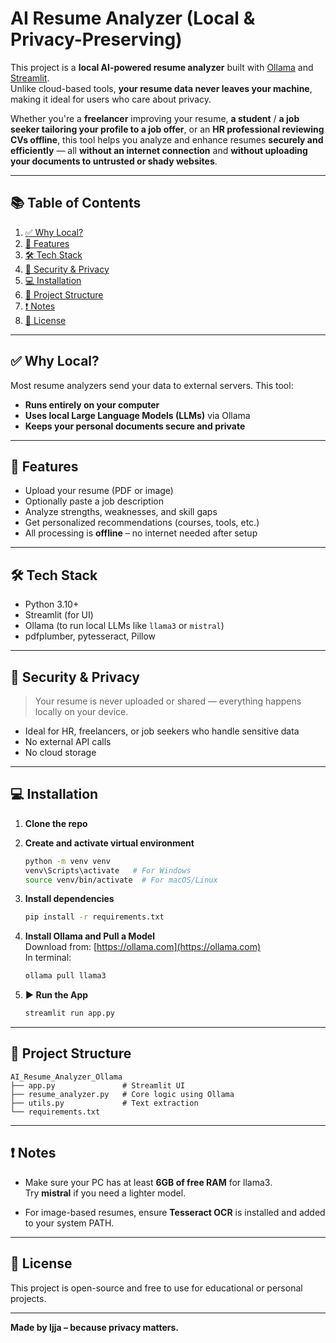 # AI Resume Analyzer (Local & Privacy-Preserving)

This project is a **local AI-powered resume analyzer** built with [Ollama](https://ollama.com) and [Streamlit](https://streamlit.io).  
Unlike cloud-based tools, **your resume data never leaves your machine**, making it ideal for users who care about privacy.

Whether you're a **freelancer** improving your resume, **a student** / **a job seeker tailoring your profile to a job offer**, or an **HR professional reviewing CVs offline**, this tool helps you analyze and enhance resumes **securely and efficiently** — all **without an internet connection** and **without uploading your documents to untrusted or shady websites**.

---

## 📚 Table of Contents

1. [✅ Why Local?](#-why-local)
2. [🚀 Features](#-features)
3. [🛠️ Tech Stack](#️-tech-stack)
4. [🔐 Security & Privacy](#-security--privacy)
5. [💻 Installation](#-installation)
6. [📁 Project Structure](#-project-structure)
7. [❗ Notes](#-notes)
8. [📄 License](#-license)

---

## ✅ Why Local?

Most resume analyzers send your data to external servers. This tool:

- **Runs entirely on your computer**
- **Uses local Large Language Models (LLMs)** via Ollama
- **Keeps your personal documents secure and private**

---

## 🚀 Features

- Upload your resume (PDF or image)
- Optionally paste a job description
- Analyze strengths, weaknesses, and skill gaps
- Get personalized recommendations (courses, tools, etc.)
- All processing is **offline** – no internet needed after setup

---

## 🛠️ Tech Stack

- Python 3.10+
- Streamlit (for UI)
- Ollama (to run local LLMs like `llama3` or `mistral`)
- pdfplumber, pytesseract, Pillow

---

## 🔐 Security & Privacy

> Your resume is never uploaded or shared — everything happens locally on your device.

- Ideal for HR, freelancers, or job seekers who handle sensitive data
- No external API calls
- No cloud storage

---

## 💻 Installation

1. **Clone the repo**

2. **Create and activate virtual environment**

   ```bash
   python -m venv venv
   venv\Scripts\activate   # For Windows
   source venv/bin/activate  # For macOS/Linux
   ```

3. **Install dependencies**

   ```bash
   pip install -r requirements.txt
   ```

4. **Install Ollama and Pull a Model**  
   Download from: [https://ollama.com](https://ollama.com)  
   In terminal:

   ```bash
   ollama pull llama3
   ```

5. **▶️ Run the App**

   ```bash
   streamlit run app.py
   ```

---

## 📁 Project Structure

```
AI_Resume_Analyzer_Ollama
├── app.py               # Streamlit UI
├── resume_analyzer.py   # Core logic using Ollama
├── utils.py             # Text extraction
└── requirements.txt
```

---

## ❗ Notes

- Make sure your PC has at least **6GB of free RAM** for llama3.  
  Try **mistral** if you need a lighter model.

- For image-based resumes, ensure **Tesseract OCR** is installed and added to your system PATH.

---

## 📄 License

This project is open-source and free to use for educational or personal projects.

---

**Made by Ijja – because privacy matters.**
